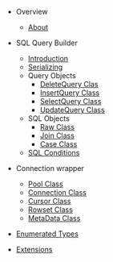 - Overview

    - [About](README.md)

- SQL Query Builder

    - [Introduction](query-builder/introduction)
    - [Serializing](query-builder/serializing)
    - Query Objects
        - [DeleteQuery Clas](query-builder/query/DeleteQuery)
        - [InsertQuery Class](query-builder/query/InsertQuery)
        - [SelectQuery Class](query-builder/query/SelectQuery)
        - [UpdateQuery Class](query-builder/query/UpdateQuery)
    - SQL Objects
        - [Raw Class](query-builder/sql-object/Raw)
        - [Join Class](query-builder/sql-object/Join)
        - [Case Class](query-builder/sql-object/Case)
    - [SQL Conditions](query-builder/conditions)

- Connection wrapper

    - [Pool Class](connection/Pool)
    - [Connection Class](connection/Connection)
    - [Cursor Class](connection/Cursor)
    - [Rowset Class](connection/Rowset)
    - [MetaData Class](connection/MetaData)

- [Enumerated Types](enumerated-types)
- [Extensions](extensions)
